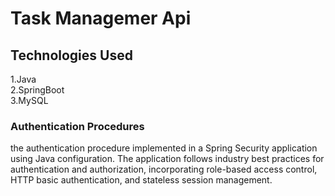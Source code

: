 <h1>Task Managemer Api</h1>
<h2>Technologies Used</h2>
<p>1.Java<br>
2.SpringBoot<br>
3.MySQL
</p>

<h3>Authentication Procedures</h3>
<P>the authentication procedure implemented in a Spring Security application using Java configuration. The application follows industry best practices for authentication and authorization, incorporating role-based access control, HTTP basic authentication, and stateless session management.
</P>
